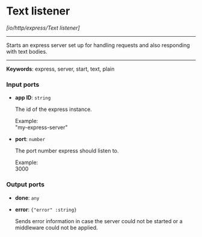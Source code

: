 # Text listener

_[io/http/express/Text listener]_

---

Starts an express server set up for handling requests and also responding with text bodies.  

---

__Keywords__: express, server, start, text, plain

### Input ports

* __app ID__: ` string `


    The id of the express instance.  
      
    Example:   
    "my-express-server"  


* __port__: ` number `


    The port number express should listen to.  
      
    Example:   
    3000  

### Output ports

* __done__: ` any `


* __error__: ` {"error" :string} `


    Sends error information in case the server could not be started or a middleware could not be applied.  

